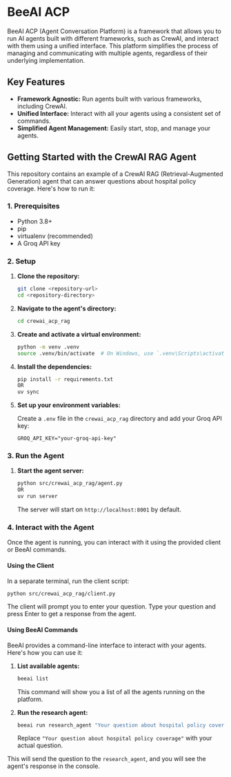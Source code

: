 # BeeAI ACP

BeeAI ACP (Agent Conversation Platform) is a framework that allows you to run AI agents built with different frameworks, such as CrewAI, and interact with them using a unified interface. This platform simplifies the process of managing and communicating with multiple agents, regardless of their underlying implementation.

## Key Features

*   **Framework Agnostic:** Run agents built with various frameworks, including CrewAI.
*   **Unified Interface:** Interact with all your agents using a consistent set of commands.
*   **Simplified Agent Management:** Easily start, stop, and manage your agents.

## Getting Started with the CrewAI RAG Agent

This repository contains an example of a CrewAI RAG (Retrieval-Augmented Generation) agent that can answer questions about hospital policy coverage. Here's how to run it:

### 1. Prerequisites

*   Python 3.8+
*   pip
*   virtualenv (recommended)
*   A Groq API key

### 2. Setup

1.  **Clone the repository:**
    ```bash
    git clone <repository-url>
    cd <repository-directory>
    ```

2.  **Navigate to the agent's directory:**
    ```bash
    cd crewai_acp_rag
    ```

3.  **Create and activate a virtual environment:**
    ```bash
    python -m venv .venv
    source .venv/bin/activate  # On Windows, use `.venv\Scripts\activate`
    ```

4.  **Install the dependencies:**
    ```bash
    pip install -r requirements.txt 
    OR 
    uv sync
    ```

5.  **Set up your environment variables:**

    Create a `.env` file in the `crewai_acp_rag` directory and add your Groq API key:
    ```
    GROQ_API_KEY="your-groq-api-key"
    ```

### 3. Run the Agent

1.  **Start the agent server:**
    ```bash
    python src/crewai_acp_rag/agent.py 
    OR
    uv run server
    ```
    The server will start on `http://localhost:8001` by default.

### 4. Interact with the Agent

Once the agent is running, you can interact with it using the provided client or BeeAI commands.

#### Using the Client

In a separate terminal, run the client script:

```bash
python src/crewai_acp_rag/client.py
```

The client will prompt you to enter your question. Type your question and press Enter to get a response from the agent.

#### Using BeeAI Commands

BeeAI provides a command-line interface to interact with your agents. Here's how you can use it:

1.  **List available agents:**
    ```bash
    beeai list
    ```
    This command will show you a list of all the agents running on the platform.

2.  **Run the research agent:**
    ```bash
    beeai run research_agent "Your question about hospital policy coverage"
    ```
    Replace `"Your question about hospital policy coverage"` with your actual question.

This will send the question to the `research_agent`, and you will see the agent's response in the console.
